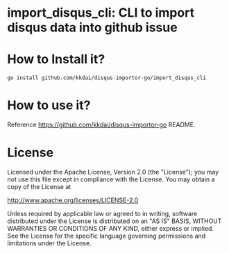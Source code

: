 # import_disqus_cli:  CLI to import disqus data into github issue

 
# How to Install it?

```
go install github.com/kkdai/disqus-importor-go/import_disqus_cli
```

# How to use it?


Reference <https://github.com/kkdai/disqus-importor-go> README.

# License

Licensed under the Apache License, Version 2.0 (the "License");
you may not use this file except in compliance with the License.
You may obtain a copy of the License at

http://www.apache.org/licenses/LICENSE-2.0

Unless required by applicable law or agreed to in writing, software
distributed under the License is distributed on an "AS IS" BASIS,
WITHOUT WARRANTIES OR CONDITIONS OF ANY KIND, either express or implied.
See the License for the specific language governing permissions and
limitations under the License.

